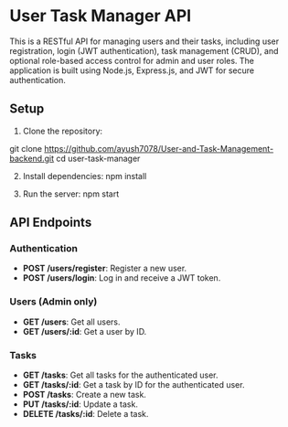 # User Task Manager API

This is a RESTful API for managing users and their tasks, including user registration, login (JWT authentication), task management (CRUD), and optional role-based access control for admin and user roles. The application is built using Node.js, Express.js, and JWT for secure authentication.
## Setup

1. Clone the repository:

git clone https://github.com/ayush7078/User-and-Task-Management-backend.git 
cd user-task-manager


2. Install dependencies:
npm install


3. Run the server:
npm start

## API Endpoints

### Authentication

- **POST /users/register**: Register a new user.
- **POST /users/login**: Log in and receive a JWT token.

### Users (Admin only)

- **GET /users**: Get all users.
- **GET /users/:id**: Get a user by ID.

### Tasks

- **GET /tasks**: Get all tasks for the authenticated user.
- **GET /tasks/:id**: Get a task by ID for the authenticated user.
- **POST /tasks**: Create a new task.
- **PUT /tasks/:id**: Update a task.
- **DELETE /tasks/:id**: Delete a task.